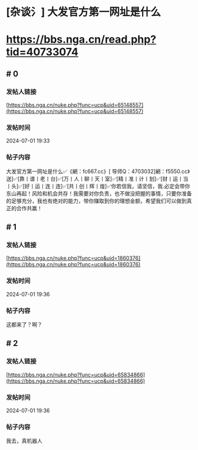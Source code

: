 # [杂谈氵] 大发官方第一网址是什么
# https://bbs.nga.cn/read.php?tid=40733074

## \# 0
### 发帖人链接
[https://bbs.nga.cn/nuke.php?func=ucp&uid=65148557](https://bbs.nga.cn/nuke.php?func=ucp&uid=65148557)
### 发帖时间
2024-07-01 19:33
### 帖子内容
大发官方第一网址是什么&#9989;《網：fc667.cc》[ 导师Q：4703032]網：f5550.cc》送]&#9989;[靠丨谱丨老丨台]&#9989;[万丨人丨聊丨天丨室]&#9989;[精丨准丨计丨划]&#9989;[财丨运丨当丨头]&#9989;[好丨运丨连丨连]&#9989;[共丨创丨辉丨煌]&#9989;你若信我，请坚信，我.必定会带你东山再起！风险和机会共存！我需要对你负责，也不做没把握的事情，只要你准备的足够充分，我也有绝对的能力，带你赚取到你的理想金额，希望我们可以做到真正的合作共赢！
## \# 1
### 发帖人链接
[https://bbs.nga.cn/nuke.php?func=ucp&uid=1860376](https://bbs.nga.cn/nuke.php?func=ucp&uid=1860376)
### 发帖时间
2024-07-01 19:36
### 帖子内容
这都来了？啊？
## \# 2
### 发帖人链接
[https://bbs.nga.cn/nuke.php?func=ucp&uid=65834866](https://bbs.nga.cn/nuke.php?func=ucp&uid=65834866)
### 发帖时间
2024-07-01 19:36
### 帖子内容
我去，真机器人
